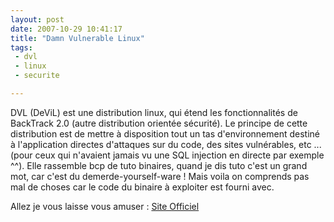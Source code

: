 ```yaml
---
layout: post
date: 2007-10-29 10:41:17
title: "Damn Vulnerable Linux"
tags:
 - dvl
 - linux
 - securite

---
```


DVL (DeViL) est une distribution linux, qui étend les fonctionnalités de BackTrack 2.0 (autre distribution orientée sécurité). Le principe de cette distribution est de mettre à disposition tout un tas d'environnement destiné à l'application directes d'attaques sur du code, des sites vulnérables, etc ... (pour ceux qui n'avaient jamais vu une SQL injection en directe par exemple ^^).
Elle rassemble bcp de tuto binaires, quand je dis tuto c'est un grand mot, car c'est du demerde-yourself-ware ! Mais voila on comprends pas mal de choses car le code du binaire à exploiter est fourni avec.

Allez je vous laisse vous amuser : [Site Officiel](http://www.damnvulnerablelinux.org/)
